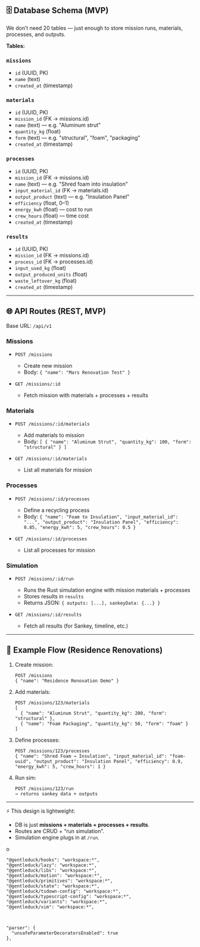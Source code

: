 ## 🗄️ Database Schema (MVP)

We don’t need 20 tables — just enough to store mission runs, materials, processes, and outputs.

**Tables:**

### `missions`

* `id` (UUID, PK)
* `name` (text)
* `created_at` (timestamp)

### `materials`

* `id` (UUID, PK)
* `mission_id` (FK → missions.id)
* `name` (text) — e.g. "Aluminum strut"
* `quantity_kg` (float)
* `form` (text) — e.g. "structural", "foam", "packaging"
* `created_at` (timestamp)

### `processes`

* `id` (UUID, PK)
* `mission_id` (FK → missions.id)
* `name` (text) — e.g. "Shred foam into insulation"
* `input_material_id` (FK → materials.id)
* `output_product` (text) — e.g. "Insulation Panel"
* `efficiency` (float, 0–1)
* `energy_kwh` (float) — cost to run
* `crew_hours` (float) — time cost
* `created_at` (timestamp)

### `results`

* `id` (UUID, PK)
* `mission_id` (FK → missions.id)
* `process_id` (FK → processes.id)
* `input_used_kg` (float)
* `output_produced_units` (float)
* `waste_leftover_kg` (float)
* `created_at` (timestamp)

---

## 🌐 API Routes (REST, MVP)

Base URL: `/api/v1`

### Missions

* `POST /missions`

  * Create new mission
  * Body: `{ "name": "Mars Renovation Test" }`
* `GET /missions/:id`

  * Fetch mission with materials + processes + results

### Materials

* `POST /missions/:id/materials`

  * Add materials to mission
  * Body: `[ { "name": "Aluminum Strut", "quantity_kg": 100, "form": "structural" } ]`
* `GET /missions/:id/materials`

  * List all materials for mission

### Processes

* `POST /missions/:id/processes`

  * Define a recycling process
  * Body: `{ "name": "Foam to Insulation", "input_material_id": "...", "output_product": "Insulation Panel", "efficiency": 0.85, "energy_kwh": 5, "crew_hours": 0.5 }`
* `GET /missions/:id/processes`

  * List all processes for mission

### Simulation

* `POST /missions/:id/run`

  * Runs the Rust simulation engine with mission materials + processes
  * Stores results in `results`
  * Returns JSON: `{ outputs: [...], sankeyData: {...} }`
* `GET /missions/:id/results`

  * Fetch all results (for Sankey, timeline, etc.)

---

## 🧩 Example Flow (Residence Renovations)

1. Create mission:

   ```http
   POST /missions
   { "name": "Residence Renovation Demo" }
   ```

2. Add materials:

   ```http
   POST /missions/123/materials
   [
     { "name": "Aluminum Strut", "quantity_kg": 200, "form": "structural" },
     { "name": "Foam Packaging", "quantity_kg": 50, "form": "foam" }
   ]
   ```

3. Define processes:

   ```http
   POST /missions/123/processes
   { "name": "Shred Foam → Insulation", "input_material_id": "foam-uuid", "output_product": "Insulation Panel", "efficiency": 0.9, "energy_kwh": 5, "crew_hours": 1 }
   ```

4. Run sim:

   ```http
   POST /missions/123/run
   → returns sankey data + outputs
   ```

---

⚡ This design is lightweight:

* DB is just **missions + materials + processes + results**.
* Routes are CRUD + “run simulation”.
* Simulation engine plugs in at `/run`.

o

    "@gentleduck/hooks": "workspace:*",
    "@gentleduck/lazy": "workspace:*",
    "@gentleduck/libs": "workspace:*",
    "@gentleduck/motion": "workspace:*",
    "@gentleduck/primitives": "workspace:*",
    "@gentleduck/state": "workspace:*",
    "@gentleduck/tsdown-config": "workspace:*",
    "@gentleduck/typescript-config": "workspace:*",
    "@gentleduck/variants": "workspace:*",
    "@gentleduck/vim": "workspace:*",



    "parser": {
      "unsafeParameterDecoratorsEnabled": true
    },

